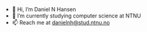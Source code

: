 - 👋 Hi, I’m Daniel N Hansen
- 🌱 I’m currently studying computer science at NTNU
- 📫 Reach me at danielnh@stud.ntnu.no

<!---
Spiderpig02/Spiderpig02 is a ✨ special ✨ repository because its `README.md` (this file) appears on your GitHub profile.
You can click the Preview link to take a look at your changes.
--->
